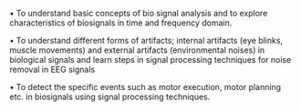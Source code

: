 

•	To understand basic concepts of bio signal analysis and to explore characteristics of biosignals in time and frequency domain.

•	To understand different forms of artifacts; internal artifacts (eye blinks, muscle movements) and external artifacts (environmental noises) in biological signals and learn steps in signal processing techniques for noise removal in EEG signals	

•	 To detect the specific events such as motor execution, motor planning etc. in biosignals using signal processing techniques.
